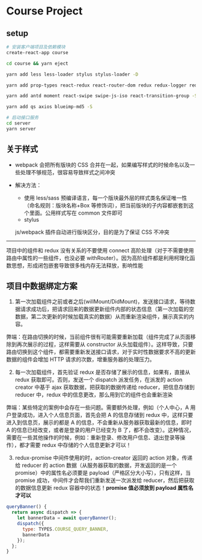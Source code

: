 # Course Project

## setup

```sh
# 安装客户端项目及依赖模块
create-react-app course

cd course && yarn eject

yarn add less less-loader stylus stylus-loader -D

yarn add prop-types react-redux react-router-dom redux redux-logger redux-promise redux-thunk -S

yarn add antd moment react-swipe swipe-js-iso react-transition-group -S

yarn add qs axios blueimp-md5 -S

# 启动接口服务
cd server
yarn server
```

## 关于样式

- webpack 会把所有版块的 CSS 合并在一起，如果编写样式的时候命名以及一些处理不够规范，很容易导致样式之间冲突

- 解决方法：

  - 使用 less/sass 预编译语言，每一个版块最外层的样式类名保证唯一性（命名规则：版块名称+Box 等修饰词），把当前版块的子内容都嵌套到这个里面。公用样式写在 common 文件即可
  - stylus

  js/webpack 插件自动进行版块区分，目的是为了保证 CSS 不冲突

---

项目中的组件和 redux 没有关系的不要使用 connect 高阶处理（对于不需要使用路由中属性的一些组件，也没必要 withRouter）。因为高阶组件都是利用柯理化函数思想，形成闭包嵌套导致很多栈内存无法释放，影响性能

## 项目中数据绑定方案

1. 第一次加载组件之前或者之后(willMount/DidMount)，发送接口请求，等待数据请求成功后，把请求回来的数据更新组件内部的状态信息（第一次加载的空数据，第二次更新的时候加载真实的数据）从而重新渲染组件，展示真实的内容。

弊端：在路由切换的时候，当前组件很有可能需要重新加载（组件完成了从页面移除到再次展示的过程，这样需要从 constructor 从头加载组件）。这样导致，只要路由切换到这个组件，都需要重新发送接口请求，对于实时性数据要求不高的更新数据的组件会增加 HTTP 请求的次数，增重服务器的处理压力。

2. 每一次加载组件，首先验证 redux 是否存储了展示的信息，如果有，直接从 redux 获取即可。否则，发送一个 dispatch 派发任务，在派发的 action creator 中基于 ajax 获取数据，把获取的数据传递给 reducer，把信息存储到 reducer 中，redux 中的信息更改，那么用到它的组件也会重新渲染

弊端：某些特定的案例中会存在一些问题。需要额外处理，例如（个人中心，A 用户登录成功，进入个人信息页面，首先会把 A 的信息存储到 redux 中，这样只要进入到信息页，展示的都是 A 的信息，不会重新从服务器获取最新的信息，即时 A 的信息已经改变，或者是登录的用户已经变为 B 了，都不会改变）。这种情况，需要在一些其他操作的时候，例如：重新登录、修改用户信息、退出登录等操作），都才需要 redux 中存储的个人信息更新才可以！

3. redux-promise 中间件使用的时，action-creator 返回的 action 对象，传递给 reducer 的 action 数据（从服务器获取的数据，开发返回的是一个 promise）中的属性名必须要是 payload（严格区分大小写），只有这样，当 promise 成功，中间件才会帮我们重新发送一次派发给 reducer，然后把获取的数据信息更新 redux 容器中的状态！**promise 值必须放到 payload 属性名才可以**

```js
queryBanner() {
  return async dispatch => {
    let bannerData = await queryBanner();
    dispatch({
      type: TYPES.COURSE_QUERY_BANNER,
      bannerData
    });
  };
}
```
